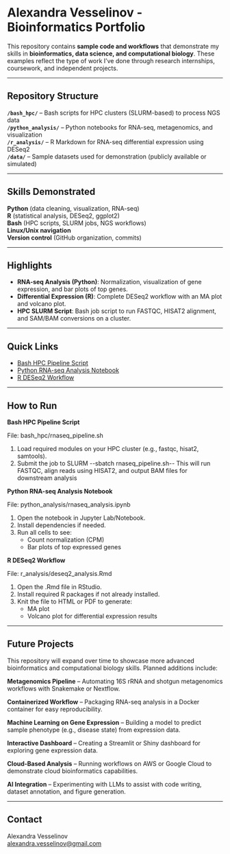 # Alexandra Vesselinov - Bioinformatics Portfolio

This repository contains **sample code and workflows** that demonstrate my skills in **bioinformatics, data science, and computational biology**. These examples reflect the type of work I’ve done through research internships, coursework, and independent projects.

---

## Repository Structure

**`/bash_hpc/`** – Bash scripts for HPC clusters (SLURM-based) to process NGS data  
**`/python_analysis/`** – Python notebooks for RNA-seq, metagenomics, and visualization  
**`/r_analysis/`** – R Markdown for RNA-seq differential expression using DESeq2  
**`/data/`** – Sample datasets used for demonstration (publicly available or simulated)

---

## Skills Demonstrated
**Python** (data cleaning, visualization, RNA-seq)  
**R** (statistical analysis, DESeq2, ggplot2)  
**Bash** (HPC scripts, SLURM jobs, NGS workflows)  
**Linux/Unix navigation**  
**Version control** (GitHub organization, commits)  

---

## Highlights

- **RNA-seq Analysis (Python)**: Normalization, visualization of gene expression, and bar plots of top genes.  
- **Differential Expression (R)**: Complete DESeq2 workflow with an MA plot and volcano plot.  
- **HPC SLURM Script**: Bash job script to run FASTQC, HISAT2 alignment, and SAM/BAM conversions on a cluster.  

---

## Quick Links
- [Bash HPC Pipeline Script](bash_hpc/rnaseq_pipeline.sh)
- [Python RNA-seq Analysis Notebook](python_analysis/rnaseq_analysis.ipynb)
- [R DESeq2 Workflow](r_analysis/deseq2_analysis.Rmd)

---

## How to Run
**Bash HPC Pipeline Script**

File: bash_hpc/rnaseq_pipeline.sh
1. Load required modules on your HPC cluster (e.g., fastqc, hisat2, samtools).
2. Submit the job to SLURM
--sbatch rnaseq_pipeline.sh--
This will run FASTQC, align reads using HISAT2, and output BAM files for downstream analysis

**Python RNA-seq Analysis Notebook**

File: python_analysis/rnaseq_analysis.ipynb
1. Open the notebook in Jupyter Lab/Notebook.
2. Install dependencies if needed.
3. Run all cells to see:
   - Count normalization (CPM)
   - Bar plots of top expressed genes

**R DESeq2 Workflow**

File: r_analysis/deseq2_analysis.Rmd
1. Open the .Rmd file in RStudio.
2. Install required R packages if not already installed.
3. Knit the file to HTML or PDF to generate:
   - MA plot
   - Volcano plot for differential expression results

---

## Future Projects
This repository will expand over time to showcase more advanced bioinformatics and computational biology skills. Planned additions include:

**Metagenomics Pipeline** – Automating 16S rRNA and shotgun metagenomics workflows with Snakemake or Nextflow.

**Containerized Workflow** – Packaging RNA-seq analysis in a Docker container for easy reproducibility.

**Machine Learning on Gene Expression** – Building a model to predict sample phenotype (e.g., disease state) from expression data.

**Interactive Dashboard** – Creating a Streamlit or Shiny dashboard for exploring gene expression data.

**Cloud-Based Analysis** – Running workflows on AWS or Google Cloud to demonstrate cloud bioinformatics capabilities.

**AI Integration** – Experimenting with LLMs to assist with code writing, dataset annotation, and figure generation.

---

## Contact

Alexandra Vesselinov  
alexandra.vesselinov@gmail.com  
